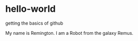 # hello-world
getting the basics of github

My name is Remington. I am a Robot from the galaxy Remus. 
